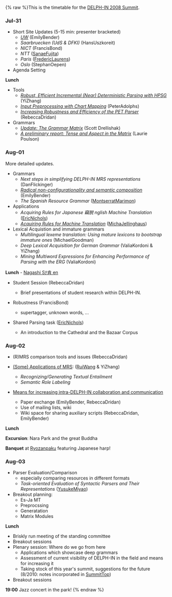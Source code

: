 {% raw %}This is the timetable for the [DELPH-IN 2008 Summit](https://blog.inductorsoftware.com/docsproto/summits/KyotoTop).

### Jul-31

- Short Site Updates (5-15 min: presenter bracketed)
  - *[UW](http://faculty.washington.edu/ebender/papers/DELPHIN08-UWupdate.pdf)*
(EmilyBender)
  - *Saarbruecken (UdS & DFKI)* (HansUszkoreit)
  - *NICT* (FrancisBond)
  - *NTT* ([SanaeFujita](/SanaeFujita))
  - *Paris* ([FredericLaurens](/FredericLaurens))
  - *Oslo* (StephanOepen)
- Agenda Setting

**Lunch**

- Tools
  - *[Robust, Efficient Incremental (Near) Deterministic Parsing
with
HPSG](http://www.coli.uni-saarland.de/~yzhang/files/kyoto-zhang.pdf)*
(YiZhang)
  - *[Input Preprocessing with Chart
Mapping](http://www.dfki.de/~padolphs/DELPH-IN/Chart-Mapping.pdf)*
(PeterAdolphs)
  - *[Increasing Robustness and Efficiency of the PET
Parser](http://www.coli.uni-saarland.de/~rdrid/robust-pet.pdf)*
(RebeccaDridan)
- Grammars
  - *[Update: The Grammar
Matrix](http://students.washington.edu/sfd/Drellishak%20-%20DELPH-IN%202008%20-%20Matrix%20Update.pdf)*
(Scott Drellishak)
  - *[A preliminary report: Tense and Aspect in the
Matrix](http://students.washington.edu/lpoulson/Kyotopresentation.pdf)*
(Laurie Poulson)

### Aug-01

More detailed updates.

- Grammars
  - *Next steps in simplifying DELPH-IN MRS representations*
(DanFlickinger)
  - *[Radical non-configurationality and semantic
composition](http://faculty.washington.edu/ebender/papers/Bender-DELPHIN08.pdf)*
(EmilyBender)
  - *The Spanish Resource Grammar*
([MontserratMarimon](/MontserratMarimon))
- Applications
  - *Acquiring Rules for Japanese 竊脱 nglish Machine Translation*
([EricNichols](/EricNichols))
  - *[Acquiring Rules for Machine
Translation](http://www.coli.uni-saarland.de/~micha/delphinsummit/delphin2008.pdf)*
([MichaJellinghaus](/MichaJellinghaus))
- Lexical Acquistion and immature grammars
  - *Multilingual lexeme translation: Using mature lexicons to
bootstrap immature ones* (MichaelGoodman)
  - *Deep Lexical Acquisition for German Grammar*
(ValiaKordoni & YiZhang)
  - *Mining Multiword Expressions for Enhancing Performance of
Parsing with the ERG* (ValiaKordoni)

**Lunch** - [Nagashi Sﾅ肯 en](http://en.wikipedia.org/wiki/Sﾅ肯en)

- Student Session (RebeccaDridan)
  
  - Brief presentations of student research within DELPH-IN.
- Robustness (FrancisBond)
  
  - supertagger, unknown words, ...
- Shared Parsing task ([EricNichols](/EricNichols))
  
  - An introduction to the Cathedral and the Bazaar Corpus

### Aug-02

- (R)MRS comparison tools and issues (RebeccaDridan)
- [(Some) Applications of
MRS](http://www.coli.uni-saarland.de/~rwang/slides/delphin2008Wang.pdf):
([RuiWang](/RuiWang) & YiZhang)
  
  - *Recognizing/Generating Textual Entailment*
  - *Semantic Role Labeling*
- [Means for increasing intra-DELPH-IN collaboration and
communication](https://blog.inductorsoftware.com/docsproto/summits/KyotoSchedule_InterDelphinNotes)
  
  - Paper exchange (EmilyBender,
RebeccaDridan)
  - Use of mailing lists, wiki
  - Wiki space for sharing auxiliary scripts
(RebeccaDridan, EmilyBender)

**Lunch**

**Excursion**: Nara Park and the great Buddha

**Banquet** at [Ryozanpaku](http://www3.to/ryozan) featuring Japanese
harp!

### Aug-03

- Parser Evaluation/Comparison
  - especially comparing resources in different formats
  - *Task-oriented Evaluation of Syntactic Parsers and Their
Representations* ([YusukeMiyao](/YusukeMiyao))
- Breakout planning:
  - Es-Ja MT
  - Preprocssing
  - Generatation
  - Matrix Modules

**Lunch**

- Briskly run meeting of the standing committee
- Breakout sessions
- Plenary session: Where do we go from here
  - Applications which showcase deep grammars
  - Assessment of current visibility of DELPH-IN in the field and
means for increasing it
  - Taking stock of this year's summit, suggestions for the future
(8/2010: notes incorporated in [SummitTop](https://blog.inductorsoftware.com/docsproto/summits/SummitTop))
- Breakout sessions

**19:00** Jazz concert in the park!
<update date omitted for speed>{% endraw %}
